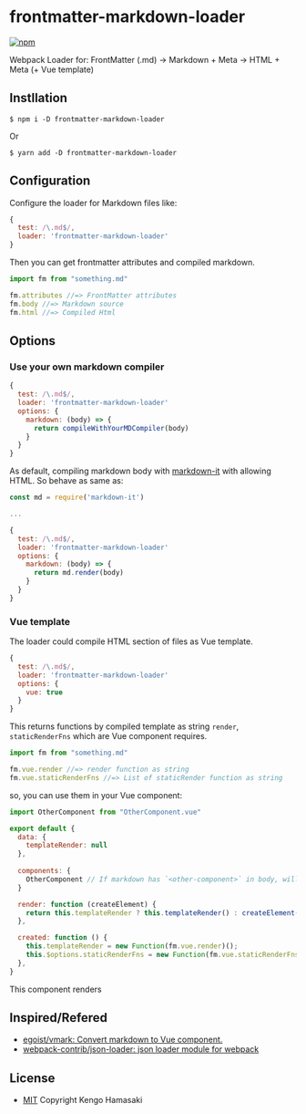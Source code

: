 # frontmatter-markdown-loader

[![npm](https://img.shields.io/npm/v/frontmatter-markdown-loader.svg?style=for-the-badge)](https://www.npmjs.com/package/frontmatter-markdown-loader)

Webpack Loader for: FrontMatter (.md) -> Markdown + Meta -> HTML + Meta (+ Vue template)

## Instllation

```
$ npm i -D frontmatter-markdown-loader
```

Or

```
$ yarn add -D frontmatter-markdown-loader
```

## Configuration

Configure the loader for Markdown files like:

```js
{
  test: /\.md$/,
  loader: 'frontmatter-markdown-loader'
}
```

Then you can get frontmatter attributes and compiled markdown.

```js
import fm from "something.md"

fm.attributes //=> FrontMatter attributes
fm.body //=> Markdown source
fm.html //=> Compiled Html
```

## Options

### Use your own markdown compiler

```js
{
  test: /\.md$/,
  loader: 'frontmatter-markdown-loader'
  options: {
    markdown: (body) => {
      return compileWithYourMDCompiler(body)
    }
  }
}
```

As default, compiling markdown body with [markdown-it](https://www.npmjs.com/package/markdown-it) with allowing HTML. So behave as same as:

```js
const md = require('markdown-it')

...

{
  test: /\.md$/,
  loader: 'frontmatter-markdown-loader'
  options: {
    markdown: (body) => {
      return md.render(body)
    }
  }
}
```


### Vue template

The loader could compile HTML section of files as Vue template.

```js
{
  test: /\.md$/,
  loader: 'frontmatter-markdown-loader'
  options: {
    vue: true
  }
}
```

This returns functions by compiled template as string `render`, `staticRenderFns` which are Vue component requires.

```js
import fm from "something.md"

fm.vue.render //=> render function as string
fm.vue.staticRenderFns //=> List of staticRender function as string
```

so, you can use them in your Vue component:

```js
import OtherComponent from "OtherComponent.vue"

export default {
  data: {
    templateRender: null
  },
  
  components: {
    OtherComponent // If markdown has `<other-component>` in body, will work :)
  }

  render: function (createElement) {
    return this.templateRender ? this.templateRender() : createElement("div", "Rendering");
  },

  created: function () {
    this.templateRender = new Function(fm.vue.render)();
    this.$options.staticRenderFns = new Function(fm.vue.staticRenderFns)();
  },
}
```

This component renders

## Inspired/Refered

- [egoist/vmark: Convert markdown to Vue component.](https://github.com/egoist/vmark)
- [webpack-contrib/json-loader: json loader module for webpack](https://github.com/webpack-contrib/json-loader)

## License

- [MIT](LICENSE) Copyright Kengo Hamasaki
